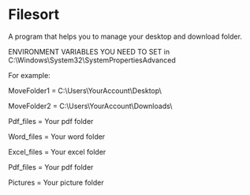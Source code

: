# Filesort
A program that helps you to manage your desktop and download folder.

ENVIRONMENT VARIABLES YOU NEED TO SET in C:\Windows\System32\SystemPropertiesAdvanced

For example: 

MoveFolder1 = C:\Users\YourAccount\Desktop\

MoveFolder2 = C:\Users\YourAccount\Downloads\

Pdf_files = Your pdf folder

Word_files = Your word folder

Excel_files = Your excel folder 

Pdf_files = Your pdf folder 

Pictures = Your picture folder 

